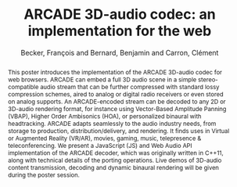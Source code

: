 --- 
title: "ARCADE 3D-audio codec: an implementation for the web" 
abstract: "This poster introduces the implementation of the ARCADE 3D-audio codec for web browsers. ARCADE can embed a full 3D audio scene in a simple stereo-compatible audio stream that can be further compressed with standard lossy compression schemes, aired to analog or digital radio receivers or even stored on analog supports. An ARCADE-encoded stream can be decoded to any 2D or 3D-audio rendering format, for instance using Vector-Based Amplitude Panning (VBAP), Higher Order Ambisonics (HOA), or personalized binaural with headtracking. ARCADE adapts seamlessly to the audio industry needs, from storage to production, distribution/delivery, and rendering. It finds uses in Virtual or Augmented Reality (VR/AR), movies, gaming, music, telepresence & teleconferencing. We present a JavaScript (JS) and Web Audio API implementation of the ARCADE decoder, which was originally written in C++11, along with technical details of the porting operations. Live demos of 3D-audio content transmission, decoding and dynamic binaural rendering will be given during the poster session." 
address: "London" 
author: "Becker, François and Bernard, Benjamin and Carron, Clément"
webAuthor: "François Becker, Benjamin Bernard, Clément Carron" 
booktitle: "Proceedings of the International Web Audio Conference" 
editor: "Thalmann, Florian and Ewert, Sebastian" 
month: "Proceedings of the International Web Audio Conference"
pages: "" 
publisher: "Queen Mary University of London" 
series: "WAC '17"
type: "Demo"  
year: "2017" 
id: "2017_EA_67" 
tags: year2017
media: none 
pdflink: /_data/papers/pdf/2017/2017_67.pdf
ISSN: 2663-5844
---